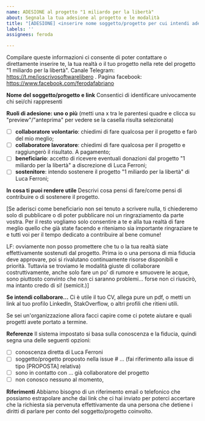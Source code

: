 ```yaml
---
name: ADESIONE al progetto "1 miliardo per la libertà"
about: Segnala la tua adesione al progetto e le modalità
title: "[ADESIONE] <inserire nome soggetto/progetto per cui intendi aderire>"
labels: ''
assignees: feroda

---
```


Compilare queste informazioni ci consente di poter contattare o direttamente inserire te, la tua realtà o il tuo progetto nella rete del progetto "1 miliardo per la libertà". Canale Telegram: https://t.me/ioscrivosoftwarelibero . Pagina facebook: https://www.facebook.com/ferodafabriano

**Nome del soggetto/progetto e link**
Consentici di identificare univocamente chi sei/chi rappresenti

**Ruoli di adesione: uno o più**
(metti una x tra le parentesi quadre e clicca su "preview"/"anteprima" per vedere se la casella risulta selezionata)

- [ ] **collaboratore volontario**: chiedimi di fare qualcosa per il progetto e farò del mio meglio;
- [ ] **collaboratore lavoratore**: chiedimi di fare qualcosa per il progetto e raggiungerò il risultato. A pagamento;
- [ ] **beneficiario**: accetto di ricevere eventuali donazioni dal progetto "1 miliardo per la libertà" a discrezione di Luca Ferroni;
- [ ] **sostenitore**: intendo sostenere il progetto "1 miliardo per la libertà" di Luca Ferroni;

**In cosa ti puoi rendere utile**
Descrivi cosa pensi di fare/come pensi di contribuire o di sostenere il progetto. 

[Se aderisci come beneficiario non sei tenuto a scrivere nulla, ti chiederemo solo di pubblicare o di poter pubblicare noi un ringraziamento da parte vostra. Per il resto vogliamo solo consentire a te e alla tua realtà di fare meglio quello che già state facendo e riteniamo sia importante ringraziare te e tutti voi per il tempo dedicato a contribuire al bene comune! 

LF: ovviamente non posso promettere che tu o la tua realtà siate effettivamente sostenuti dal progetto. Prima io o una persona di mia fiducia deve approvare, poi si rivalutano continuamente risorse disponibili e priorità. Tuttavia se troviamo le modalità giuste di collaborare costruttivamente, anche solo fare un po' di rumore e smuovere le acque, sono piuttosto convinto che non ci saranno problemi... forse non ci riuscirò, ma intanto credo di sì! (semicit.)]

**Se intendi collaborare...**
Ci è utile il tuo CV, allega pure un pdf, o metti un link al tuo profilo LinkedIn, StakOverflow, o altri profili che ritieni utili.

Se sei un'organizzazione allora facci capire come ci potete aiutare e quali progetti avete portato a termine.

**Referenze**
Il sistema impostato si basa sulla conoscenza e la fiducia, quindi segna una delle seguenti opzioni:

- [ ] conoscenza diretta di Luca Ferroni
- [ ] soggetto/progetto proposto nella issue # ... (fai riferimento alla issue di tipo [PROPOSTA] relativa)
- [ ] sono in contatto con ... già collaboratore del progetto
- [ ] non conosco nessuno al momento,

**Riferimenti**
Abbiamo bisogno di un riferimento email o telefonico che possiamo estrapolare anche dai link che ci hai inviato per poterci accertare che la richiesta sia pervenuta effettivamente da una persona che detiene i diritti di parlare per conto del soggetto/progetto coinvolto.

